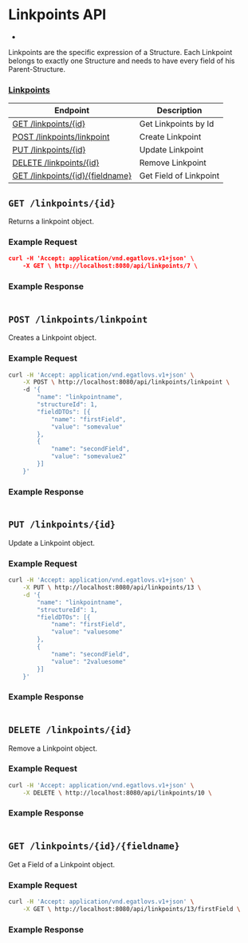 # Linkpoints API
-
Linkpoints are the specific expression of a Structure. Each Linkpoint belongs to exactly one Structure and needs to have every field of his Parent-Structure.

### [Linkpoints](https://github.com/EgatlovS/lind/blob/master/lind-rs/v1_resources/linkpoints-api.md#linkpoints-api)

| Endpoint | Description |
| ---- | --------------- |
| [GET /linkpoints/{id}](https://github.com/EgatlovS/lind/blob/master/lind-rs/v1_resources/linkpoints-api.md#get-linkpointsid) | Get Linkpoints by Id |
| [POST /linkpoints/linkpoint](https://github.com/EgatlovS/lind/blob/master/lind-rs/v1_resources/linkpoints-api.md#post-linkpointslinkpoint) | Create Linkpoint |
| [PUT /linkpoints/{id}](https://github.com/EgatlovS/lind/blob/master/lind-rs/v1_resources/linkpoints-api.md#put-linkpointsid) | Update Linkpoint |
| [DELETE /linkpoints/{id}](https://github.com/EgatlovS/lind/blob/master/lind-rs/v1_resources/linkpoints-api.md#delete-linkpointsid) | Remove Linkpoint |
| [GET /linkpoints/{id}/{fieldname}](https://github.com/EgatlovS/lind/blob/master/lind-rs/v1_resources/linkpoints-api.md#get-linkpointsidfieldname) | Get Field of Linkpoint |

## `GET /linkpoints/{id}`

Returns a linkpoint object.

### Example Request

```json
curl -H 'Accept: application/vnd.egatlovs.v1+json' \ 
    -X GET \ http://localhost:8080/api/linkpoints/7 \
```

### Example Response

```json

```

## `POST /linkpoints/linkpoint`

Creates a Linkpoint object.

### Example Request

```bash
curl -H 'Accept: application/vnd.egatlovs.v1+json' \
    -X POST \ http://localhost:8080/api/linkpoints/linkpoint \ 
    -d '{
	    "name": "linkpointname",
	    "structureId": 1,
	    "fieldDTOs": [{
		    "name": "firstField",
		    "value": "somevalue"
	    },
	    {
		    "name": "secondField",
	    	"value": "somevalue2"
    	}]
    }'
```

### Example Response

```json

```

## `PUT /linkpoints/{id}`

Update a Linkpoint object.

### Example Request

```bash
curl -H 'Accept: application/vnd.egatlovs.v1+json' \
    -X PUT \ http://localhost:8080/api/linkpoints/13 \
    -d '{
	    "name": "linkpointname",
	    "structureId": 1,
	    "fieldDTOs": [{
		    "name": "firstField",
		    "value": "valuesome"
	    },
	    {
		    "name": "secondField",
		    "value": "2valuesome"
	    }]
    }'
```

### Example Response

```json

```

## `DELETE /linkpoints/{id}`

Remove a Linkpoint object.

### Example Request

```bash
curl -H 'Accept: application/vnd.egatlovs.v1+json' \
    -X DELETE \ http://localhost:8080/api/linkpoints/10 \
```

### Example Response

```json

```

## `GET /linkpoints/{id}/{fieldname}`

Get a Field of a Linkpoint object.

### Example Request

```bash
curl -H 'Accept: application/vnd.egatlovs.v1+json' \
    -X GET \ http://localhost:8080/api/linkpoints/13/firstField \
```

### Example Response

```json

```
